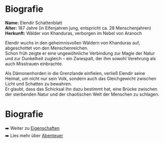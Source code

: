 # Biografie

**Name:** Elendir Schattenblatt  
**Alter:** 187 Jahre (in Elfenjahren jung, entspricht ca. 28 Menschenjahren)  
**Herkunft:** Wälder von Khanduras, verborgen im Nebel von Aranoch  

Elendir wuchs in den geheimnisvollen Wäldern von Khanduras auf, abgeschottet von den Menschenreichen.  
Schon früh zeigte er eine ungewöhnliche Verbindung zur Magie der Natur und zur Dunkelheit zugleich – ein Zwiespalt, der ihm sowohl Verehrung als auch Misstrauen einbrachte.  

Als Dämonenhorden in die Grenzlande einfielen, verließ Elendir seine Heimat, um nicht nur sein Volk, sondern auch das Gleichgewicht zwischen Licht und Schatten zu bewahren.  
Er glaubt, dass das Schicksal ihn dazu bestimmt hat, eine Brücke zwischen der sterbenden Natur und der chaotischen Welt der Menschen zu schlagen.
# Biografie

➡️ Weiter zu [Eigenschaften](eigenschaften.txt)  
➡️ Lies mehr über [Abenteuer](abenteuer.md)
